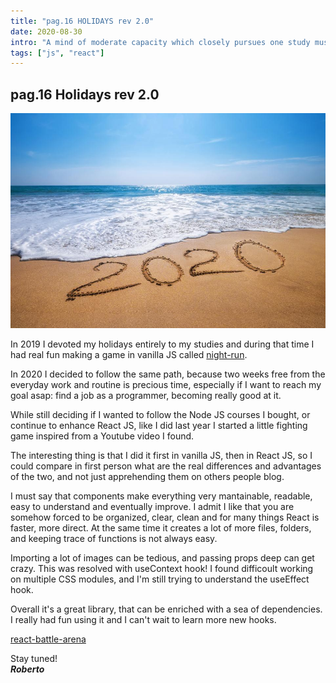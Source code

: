 ```yaml
---
title: "pag.16 HOLIDAYS rev 2.0"
date: 2020-08-30
intro: "A mind of moderate capacity which closely pursues one study must infallibly arrive at great proficiency in that study. ~ Mary Shelley"
tags: ["js", "react"]
---
```


## pag.16 Holidays rev 2.0

![holiday](../images/bgholiday2.jpg)

In 2019 I devoted my holidays entirely to my studies and during that time I had real fun making a game in vanilla JS called [night-run](https://to-night-run.netlify.app/).

In 2020 I decided to follow the same path, because two weeks free from the everyday work and routine is precious time, especially if I want to reach my goal asap: find a job as a programmer, becoming really good at it.

While still deciding if I wanted to follow the Node JS courses I bought, or continue to enhance React JS, like I did last year I started a little fighting game inspired from a Youtube video I found.

The interesting thing is that I did it first in vanilla JS, then in React JS, so I could compare in first person what are the real differences and advantages of the two, and not just apprehending them on others people blog.

I must say that components make everything very mantainable, readable, easy to understand and eventually improve. I admit I like that you are somehow forced to be organized, clear, clean and for many things React is faster, more direct. At the same time it creates a lot of more files, folders, and keeping trace of functions is not always easy. 

Importing a lot of images can be tedious, and passing props deep can get crazy. This was resolved with useContext hook! I found difficoult working on multiple CSS modules, and I'm still trying to understand the useEffect hook.

Overall it's a great library, that can be enriched with a sea of dependencies. I really had fun using it and I can't wait to learn more new hooks.

[react-battle-arena](https://to-react-battle.netlify.app/)

Stay tuned!  
**_Roberto_**
